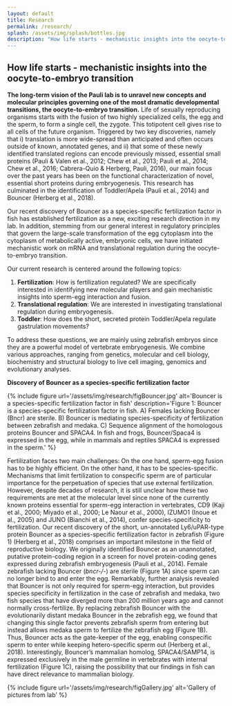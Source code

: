 ```yaml
---
layout: default
title: Research
permalink: /research/
splash: /assets/img/splash/bottles.jpg
description: "How life starts - mechanistic insights into the oocyte-to-embryo transition”
---
```


## How life starts - mechanistic insights into the oocyte-to-embryo transition

**The long-term vision of the Pauli lab is to unravel new concepts and molecular principles governing one of the most dramatic developmental transitions, the oocyte-to-embryo transition.** Life of sexually reproducing organisms starts with the fusion of two highly specialized cells, the egg and the sperm, to form a single cell, the zygote. This totipotent cell gives rise to all cells of the future organism. Triggered by two key discoveries, namely that i) translation is more wide-spread than anticipated and often occurs outside of known, annotated genes, and ii) that some of these newly identified translated regions can encode previously missed, essential small proteins (Pauli & Valen et al., 2012; Chew et al., 2013; Pauli et al., 2014; Chew et al., 2016; Cabrera-Quio & Herberg, Pauli, 2016), our main focus over the past years has been on the functional characterization of novel, essential short proteins during embryogenesis. This research has culminated in the identification of Toddler/Apela (Pauli et al., 2014) and Bouncer (Herberg et al., 2018). 

Our recent discovery of Bouncer as a species-specific fertilization factor in fish has established fertilization as a new, exciting research direction in my lab. In addition, stemming from our general interest in regulatory principles that govern the large-scale transformation of the egg cytoplasm into the cytoplasm of metabolically active, embryonic cells, we have initiated mechanistic work on mRNA and translational regulation during the oocyte-to-embryo transition.

Our current research is centered around the following topics:

1. **Fertilization**: How is fertilization regulated? We are specifically interested in identifying new molecular players and gain mechanistic insights into sperm-egg interaction and fusion.
2. **Translational regulation**: We are interested in investigating
   translational regulation during embryogenesis.
3. **Toddler**: How does the short, secreted protein Toddler/Apela regulate gastrulation movements?


To address these questions, we are mainly using zebrafish embryos since they are a powerful model of vertebrate embryogenesis. We combine various approaches, ranging from genetics, molecular and cell biology, biochemistry and structural biology to live cell imaging, genomics and evolutionary analyses.


**Discovery of Bouncer as a species-specific fertilization factor**

{% include figure
  url='/assets/img/research/figBouncer.jpg'
  alt='Bouncer is a species-specific fertilization factor in fish'
  description='Figure 1: Bouncer is a species-specific fertilization factor in fish. A)
    Females lacking Bouncer (Bncr) are sterile. B) Bouncer is mediating species-specificity of fertilization between zebrafish and medaka. C) Sequence alignment of the homologous proteins Bouncer and SPACA4. In fish and frogs, Bouncer/Spaca4 is expressed in the egg, while in mammals and reptiles SPACA4 is expressed in the sperm.'
%}

Fertilization faces two main challenges: On the one hand, sperm-egg fusion has to be highly efficient. On the other hand, it has to be species-specific. Mechanisms that limit fertilization to conspecific sperm are of particular importance for the perpetuation of species that use external fertilization. However, despite decades of research, it is still unclear how these two requirements are met at the molecular level since none of the currently known proteins essential for sperm-egg interaction in vertebrates, CD9 (Kaji et al., 2000; Miyado et al., 2000; Le Naour et al., 2000), IZUMO1 (Inoue et al., 2005) and JUNO (Bianchi et al., 2014), confer species-specificity to fertilization. 
Our recent discovery of the short, un-annotated Ly6/uPAR-type protein Bouncer as a species-specific fertilization factor in zebrafish (Figure 1) (Herberg et al., 2018) comprises an important milestone in the field of reproductive biology. We originally identified Bouncer as an unannotated, putative protein-coding region in a screen for novel protein-coding genes expressed during zebrafish embryogenesis (Pauli et al., 2014). Female zebrafish lacking Bouncer (*bncr-/-*) are sterile (Figure 1A) since sperm can no longer bind to and enter the egg. Remarkably, further analysis revealed that Bouncer is not only required for sperm-egg interaction, but provides species specificity in fertilization in the case of zebrafish and medaka, two fish species that have diverged more than 200 million years ago and cannot normally cross-fertilize. By replacing zebrafish Bouncer with the evolutionarily distant medaka Bouncer in the zebrafish egg, we found that changing this single factor prevents zebrafish sperm from entering but instead allows medaka sperm to fertilize the zebrafish egg (Figure 1B). Thus, Bouncer acts as the gate-keeper of the egg, enabling conspecific sperm to enter while keeping hetero-specific sperm out (Herberg et al., 2018). Interestingly, Bouncer’s mammalian homolog, SPACA4/SAMP14, is expressed exclusively in the male germline in vertebrates with internal fertilization (Figure 1C), raising the possibility that our findings in fish can have direct relevance to mammalian biology.

{% include figure
  url='/assets/img/research/figGallery.jpg'
  alt='Gallery of pictures from lab’
%}
